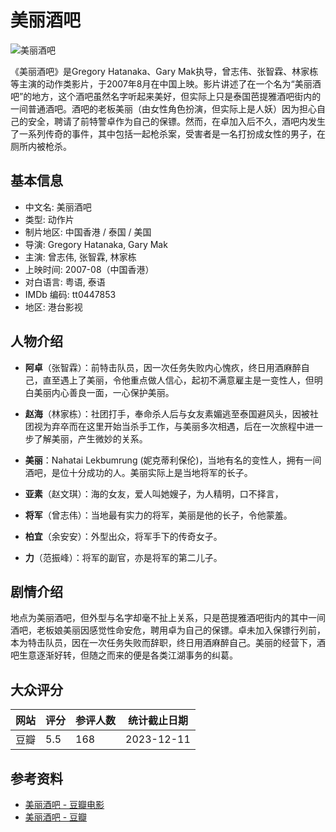 # 美丽酒吧

![美丽酒吧](https://bkimg.cdn.bcebos.com/pic/c28fddfd1ab44362d7887d44?x-bce-process=image/resize,m_lfit,w_536,limit_1/quality,Q_70)

《美丽酒吧》是Gregory Hatanaka、Gary Mak执导，曾志伟、张智霖、林家栋等主演的动作类影片，于2007年8月在中国上映。影片讲述了在一个名为“美丽酒吧”的地方，这个酒吧虽然名字听起来美好，但实际上只是泰国芭提雅酒吧街内的一间普通酒吧。酒吧的老板美丽（由女性角色扮演，但实际上是人妖）因为担心自己的安全，聘请了前特警卓作为自己的保镖。然而，在卓加入后不久，酒吧内发生了一系列传奇的事件，其中包括一起枪杀案，受害者是一名打扮成女性的男子，在厕所内被枪杀。

## 基本信息

- 中文名: 美丽酒吧
- 类型: 动作片
- 制片地区: 中国香港 / 泰国 / 美国
- 导演: Gregory Hatanaka, Gary Mak
- 主演: 曾志伟, 张智霖, 林家栋
- 上映时间: 2007-08（中国香港）
- 对白语言: 粤语, 泰语
- IMDb 编码: tt0447853
- 地区: 港台影视

## 人物介绍

- **阿卓**（张智霖）：前特击队员，因一次任务失败内心愧疚，终日用酒麻醉自己，直至遇上了美丽，令他重点做人信心，起初不满意雇主是一变性人，但明白美丽内心善良一面，一心保护美丽。
  
- **赵海**（林家栋）：社团打手，奉命杀人后与女友素媚逃至泰国避风头，因被社团视为弃卒而在这里开始当杀手工作，与美丽多次相遇，后在一次旅程中进一步了解美丽，产生微妙的关系。
  
- **美丽**：Nahatai Lekbumrung (妮克蒂利保伦)，当地有名的变性人，拥有一间酒吧，是位十分成功的人。美丽实际上是当地将军的长子。
  
- **亚素**（赵文琪）：海的女友，爱人叫她嫂子，为人精明，口不择言，
  
- **将军**（曾志伟）：当地最有实力的将军，美丽是他的长子，令他蒙羞。
  
- **柏宜**（余安安）：外型出众，将军手下的传奇女子。
  
- **力**（范振峰）：将军的副官，亦是将军的第二儿子。

## 剧情介绍

地点为美丽酒吧，但外型与名字却毫不扯上关系，只是芭提雅酒吧街内的其中一间酒吧，老板娘美丽因感觉性命安危，聘用卓为自己的保镖。卓未加入保镖行列前，本为特击队员，因在一次任务失败而辞职，终日用酒麻醉自己。美丽的经营下，酒吧生意逐渐好转，但随之而来的便是各类江湖事务的纠葛。

## 大众评分

| 网站  | 评分 | 参评人数 | 统计截止日期   |
|-------|------|--------|----------------|
| 豆瓣  | 5.5  | 168    | 2023-12-11     |

## 参考资料
- [美丽酒吧 - 豆瓣电影](https://www.douban.com/)
- [美丽酒吧 - 豆瓣](https://www.douban.com/)